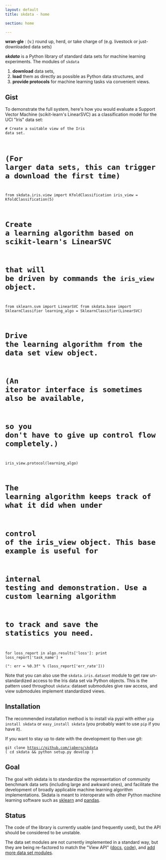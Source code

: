 ```yaml
---
layout: default
title: skdata - home

section: home

---
```


**wran·gle**
: (v.) round up, herd, or take charge of (e.g. livestock or just-downloaded data sets)

**_skdata_** is a Python library of standard data sets for machine learning experiments.
The modules of `skdata`
1. **download** data sets,
2. **load** them as directly as possible as Python data structures, and
3. **provide protocols** for machine learning tasks via convenient views.

## Gist

To demonstrate the full system, here's how you would evaluate a Support Vector
Machine (scikit-learn's LinearSVC) as a classification model for the UCI
"Iris" data set:

<code class="brush: python;"># Create a suitable view of the Iris data set.
# (For larger data sets, this can trigger a download the first time)
from skdata.iris.view import KfoldClassification
iris_view = KfoldClassification(5)

# Create a learning algorithm based on scikit-learn's LinearSVC
# that will be driven by commands the `iris_view` object.
from sklearn.svm import LinearSVC
from skdata.base import SklearnClassifier
learning_algo = SklearnClassifier(LinearSVC)

# Drive the learning algorithm from the data set view object.
# (An iterator interface is sometimes also be available,
#  so you don't have to give up control flow completely.)
iris_view.protocol(learning_algo)

# The learning algorithm keeps track of what it did when under
# control of the iris_view object. This base example is useful for
# internal testing and demonstration. Use a custom learning algorithm
# to track and save the statistics you need.
for loss_report in algo.results['loss']:
    print loss_report['task_name'] + \
        (": err = %0.3f" % (loss_report['err_rate']))
</code>

Note that you can also use the `skdata.iris.dataset` module to get raw
un-standardized access to the Iris data set via Python objects.  This is the
pattern used throughout `skdata`: dataset submodules give raw access,
and view submodules implement standardized views.

## Installation

The recommended installation method is to install via pypi with either
`pip install skdata` or `easy_install skdata` (you probably want to
use `pip` if you have it).

If you want to stay up to date with the development tip then use git:

<code class="brush: bash;">git clone https://github.com/jaberg/skdata
( cd skdata && python setup.py develop )
</code>


## Goal

The goal with skdata is to standardize the representation
of community benchmark data sets (including large and awkward ones),
and facilitate the development of broadly applicable machine learning algorithm implementations.
Skdata is meant to interoperate with other Python machine learning software
such as
[sklearn](http://scikit-learn.org/stable/) and [pandas](http://pandas.pydata.org/).


## Status

The code of the library is currently usable (and frequently used), but the API
should be considered to be unstable.

The data set modules are not currently implemented in a standard way, but they
are being re-factored to match the "View API"
([docs](https://github.com/jaberg/skdata/wiki/View-API),
[code](https://github.com/jaberg/skdata/blob/master/skdata/base.py)),
and [add more data set modules](https://github.com/jaberg/skdata/wiki/How-to-Create-a-New-Dataset-Module).

